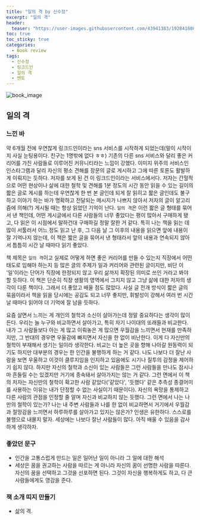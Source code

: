 ```yaml
---
title: "일의 격 by 신수정"
excerpt: "일의 격"
header:
  teaser: "https://user-images.githubusercontent.com/43941383/192841808-63ea4a70-dfbd-47ee-802e-cad274bba8fe.jpg"
toc: true
toc_sticky: true
categories:
  - Book review
tags:
  - 신수정
  - 링크드인
  - 일의 격
  - 멘토
---
```


![book_image](https://user-images.githubusercontent.com/43941383/192841808-63ea4a70-dfbd-47ee-802e-cad274bba8fe.jpg)

## 일의 격

### 느낀 바

약 6개월 전에 우연찮게 링크드인이라는 sns 서비스를 시작하게 되었는데(말이 시작이지 사실 눈팅용이다. 친구는 1명밖에 없다 ㅎㅎ) 기존의 다른 sns 서비스와 달리 좋은 커리어를 가진 사람들로 이루어진 커뮤니티라는 느낌이 강했다. 이미지 위주의 서비스인 인스타그램과 달리 자신의 평소 견해를 장문의 글로 게시하고 그에 따른 토론도 활발하게 이뤄지는 듯하다. 저자를 보게 된 건 이 링크드인이라는 서비스에서다. 저자는 간헐적으로 어떤 현상이나 삶에 대한 철학 및 견해를 1분 정도의 시간 동안 읽을 수 있는 길이의 짧은 글로 게시를 하는데 우연찮게 한 번 본 글인데 되게 잘 읽히고 짧은 글인데도 불구하고 이야기 하는 바가 명확하고 전달되는 메시지가 나쁘지 않아서 저자의 글이 알고리즘에 의해(?) 게시될 때는 항상 읽었던 기억이 난다. `일의 격`은 이런 짧은 글 형태를 묶어서 낸 책인데, 어떤 게시글에서 다른 사람들의 너무 좋았다는 평이 많아서 구매하게 됐고, 다 읽은 이 시점에서 말하건대 구매하길 정말 잘한 거 같다. 특히 나는 책을 읽는 데 많이 서툴러서 어느 정도 읽고 난 후, 그 다음 날 그 이후의 내용을 읽으면 앞에 내용이 잘 기억나지 않는데, 이 책은 짧은 글을 묶어서 낸 형태라서 앞의 내용과 연속되지 않아서 틈틈히 시간 날 때마다 읽기 좋았다. 

책 제목은 `일의 격`이고 실제로 어떻게 하면 좋은 커리어를 만들 수 있는지 직장에서 어떤 태도로 임해야 하는지 등 많은 글의 주제가 일과 커리어와 관련된 글이지만, 비단 이 '일'이라는 단어가 직장에 한정되지 않고 우리 삶까지 확장된 의미로 쓰인 거라고 봐야 할 듯하다. 이 책은 단순히 직장 생활의 영역에서 그치지 않고 그냥 삶에 대한 저자의 생각이 다룬 책이다. 그래서 더 좋았고 배울 점도 많았다. 사실 글 전개 방식이 짧은 글의 묶음이라서 책을 읽을 당시에는 공감도 되고 너무 좋지만, 휘발성이 강해서 여러 번 시간 날 때마다 읽어야 더 기억에 잘 남을 듯하다.

요즘 살면서 느끼는 게 개인의 철학과 소신이 살아가는데 정말 중요하다는 생각이 많이 든다. 우리는 늘 누구와 비교하면서 살아가고, 특히 자기 나이대의 또래들과 비교한다. 내가 그 사람들보다 아는 게 많고 이뤄놓은 게 많으면 우월감을 느끼면서 현재를 만족하지만, 그 반대의 경우면 우울감에 빠지면서 자신을 한 없이 비난한다. 이게 다 자신만의 철학이 부재해서 생기는 일이라 생각한다. 비교는 더 높은 곳을 향해 나아갈 원동력이 되기도 하지만 대부분의 경우는 한 인간을 불행하게 하는 거 같다. 나도 나보다 더 잘난 사람을 보면 우울하고 이것이 클루지임을 인지하고 있음에도 시기나 질투의 감정을 제어하기 쉽지 않다. 하지만 자신의 철학과 소신이 있는 사람들은 그런 사람들을 만나도 잠시나마 흔들릴 수는 있겠지만 거기에 종속돼서 살아가지는 않는 거 같다. 그런 면에서 이 책의 저자는 자신만의 철학이 확고한 사람 같았다('같았다', '듯했다' 같은 추측성 종결어미를 사용하는 이유는 내가 단정할 수 없는 사실이기 때문이다). 자신의 욕망을 통제하고 다른 사람의 관점을 인정할 줄 알며 자신과 비교하지 않는 듯했다. 그런 면에서 나는 나만의 철학이 있는가? 나는 내 주변 사람들과 나를 한 없이 비교하면서 거기에서 우월감과 절망감을 느끼면서 하루하루를 살아가고 있지는 않은가? 인생은 유한하다. 스스로를 불행으로 내몰지 말자. 세상에는 나보다 잘난 사람들이 많다. 아직 배울 수 있음을 감사하게 생각하자. 


### 좋았던 문구

* 인간을 고통스럽게 만드는 일은 일어난 일이 아니라 그 일에 대한 해석
* 세상은 꿈을 권고하는 사람을 따르는 게 아니라 자신의 꿈이 선명한 사람을 따른다. 자신의 꿈을 선택하고 그것을 선포하면 된다. 그것이 자신을 행복하게도 하고, 다 큰사람들에게도 영감을 준다.

### 책 소개 띠지 만들기
* 삶의 격. 
